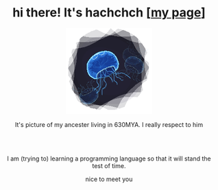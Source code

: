 <h1 align="center"> hi there! It's hachchch [<a href="https://hachchch.github.io/">my page</a>]</h1>

<p align="center"><img src="https://raw.githubusercontent.com/hachchch/hachchch.github.io/master/AureliaAurita.png"></img></p>
<p align="center">It's picture of my ancester living in 630MYA. I really respect to him</p>
<br>
<br>
<p align="center">I am (trying to) learning a programming language so that it will stand the test of time.</p>
<p align="center">nice to meet you</p>
